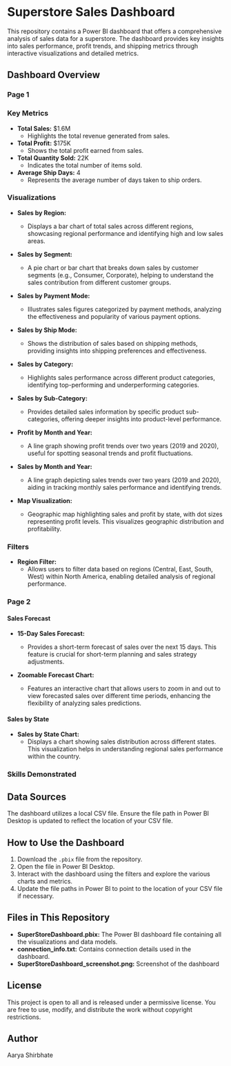 # Superstore Sales Dashboard

This repository contains a Power BI dashboard that offers a comprehensive analysis of sales data for a superstore. The dashboard provides key insights into sales performance, profit trends, and shipping metrics through interactive visualizations and detailed metrics.

## Dashboard Overview

### Page 1

### Key Metrics

- **Total Sales:** $1.6M
  - Highlights the total revenue generated from sales.
- **Total Profit:** $175K
  - Shows the total profit earned from sales.
- **Total Quantity Sold:** 22K
  - Indicates the total number of items sold.
- **Average Ship Days:** 4
  - Represents the average number of days taken to ship orders.

### Visualizations

- **Sales by Region:**
  - Displays a bar chart of total sales across different regions, showcasing regional performance and identifying high and low sales areas.
  
- **Sales by Segment:**
  - A pie chart or bar chart that breaks down sales by customer segments (e.g., Consumer, Corporate), helping to understand the sales contribution from different customer groups.

- **Sales by Payment Mode:**
  - Illustrates sales figures categorized by payment methods, analyzing the effectiveness and popularity of various payment options.

- **Sales by Ship Mode:**
  - Shows the distribution of sales based on shipping methods, providing insights into shipping preferences and effectiveness.

- **Sales by Category:**
  - Highlights sales performance across different product categories, identifying top-performing and underperforming categories.

- **Sales by Sub-Category:**
  - Provides detailed sales information by specific product sub-categories, offering deeper insights into product-level performance.

- **Profit by Month and Year:**
  - A line graph showing profit trends over two years (2019 and 2020), useful for spotting seasonal trends and profit fluctuations.

- **Sales by Month and Year:**
  - A line graph depicting sales trends over two years (2019 and 2020), aiding in tracking monthly sales performance and identifying trends.

- **Map Visualization:**
  - Geographic map highlighting sales and profit by state, with dot sizes representing profit levels. This visualizes geographic distribution and profitability.

### Filters

- **Region Filter:**
  - Allows users to filter data based on regions (Central, East, South, West) within North America, enabling detailed analysis of regional performance.

### Page 2

#### Sales Forecast

- **15-Day Sales Forecast:**
  - Provides a short-term forecast of sales over the next 15 days. This feature is crucial for short-term planning and sales strategy adjustments.

- **Zoomable Forecast Chart:**
  - Features an interactive chart that allows users to zoom in and out to view forecasted sales over different time periods, enhancing the flexibility of analyzing sales predictions.

#### Sales by State

- **Sales by State Chart:**
  - Displays a chart showing sales distribution across different states. This visualization helps in understanding regional sales performance within the country.


### Skills Demonstrated


## Data Sources

The dashboard utilizes a local CSV file. Ensure the file path in Power BI Desktop is updated to reflect the location of your CSV file.

## How to Use the Dashboard

1. Download the `.pbix` file from the repository.
2. Open the file in Power BI Desktop.
3. Interact with the dashboard using the filters and explore the various charts and metrics.
4. Update the file paths in Power BI to point to the location of your CSV file if necessary.

## Files in This Repository

- **SuperStoreDashboard.pbix:** The Power BI dashboard file containing all the visualizations and data models.
- **connection_info.txt:** Contains connection details used in the dashboard.
- **SuperStoreDashboard_screenshot.png:** Screenshot of the dashboard

## License

This project is open to all and is released under a permissive license. You are free to use, modify, and distribute the work without copyright restrictions.

## Author

Aarya Shirbhate
